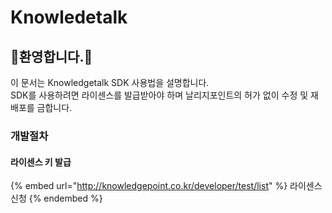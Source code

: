 # Knowledetalk

## 환영합니다.

이 문서는 Knowledgetalk SDK 사용법을 설명합니다.\
SDK를 사용하려면 라이센스를 발급받아야 하며 날리지포인트의 허가 없이 수정 및 재배포를 금합니다.

### 개발절차

#### 라이센스 키 발급

{% embed url="http://knowledgepoint.co.kr/developer/test/list" %}
라이센스 신청
{% endembed %}
